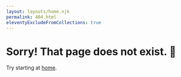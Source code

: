 ```yaml
---
layout: layouts/home.njk
permalink: 404.html
eleventyExcludeFromCollections: true
---
```

# Sorry! That page does not exist. 🫢

Try starting at <a href="/">home</a>.

<!--

Read more: https://www.11ty.dev/docs/quicktips/not-found/

This will work for both GitHub pages and Netlify:

* https://help.github.com/articles/creating-a-custom-404-page-for-your-github-pages-site/
* https://www.netlify.com/docs/redirects/#custom-404

-->
